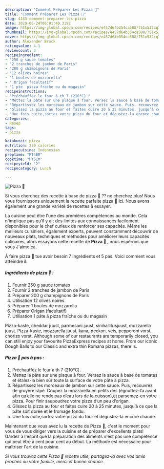```yaml
---
description: "Comment Préparer Les Pizza 🍕"
title: "Comment Préparer Les Pizza 🍕"
slug: 4183-comment-preparer-les-pizza
date: 2020-06-24T06:01:40.319Z
image: https://img-global.cpcdn.com/recipes/e457d64b354ca588/751x532cq70/pizza-🍕-photo-principale-de-la-recette.jpg
thumbnail: https://img-global.cpcdn.com/recipes/e457d64b354ca588/751x532cq70/pizza-🍕-photo-principale-de-la-recette.jpg
cover: https://img-global.cpcdn.com/recipes/e457d64b354ca588/751x532cq70/pizza-🍕-photo-principale-de-la-recette.jpg
author: Alexander Brock
ratingvalue: 4.1
reviewcount: 3
recipeingredient:
- "250 g sauce tomates"
- "2 tranches de jambon de Paris"
- "200 g champignons de Paris"
- "12 olives noires"
- "1 boules de mozzarella"
- " Origan facultatif"
- "1 pte  pizza frache ou du magasin"
recipeinstructions:
- "Préchauffez le four à th 7 (210°C)."
- "Mettez la pâte sur une plaque à four. Versez la sauce à base de tomates et étalez-la bien sûr toute la surface de votre pâte à pizza."
- "Répartissez les morceaux de jambon sur cette sauce. Puis, recouvrez de gruyère râpé. Coupez la mozzarella en petits dés (égouttez-l’a avant afin qu’elle ne rende pas d’eau lors de la cuisson),et parsemez-en votre pizza. Pour finir saupoudrez votre pizza d’un peu d’origan."
- "Glissez la pizza au four et faites cuire 20 à 25 minutes, jusqu’à ce que la pâte soit dorée et le fromage fondu."
- "Une fois cuite,sortez votre pizza du four et dégustez-la encore chaude."
categories:
- Resep
tags:
- pizza

katakunci: pizza 
nutrition: 230 calories
recipecuisine: Indonesian
preptime: "PT40M"
cooktime: "PT51M"
recipeyield: "2"
recipecategory: Lunch

---
```



![Pizza 🍕](https://img-global.cpcdn.com/recipes/e457d64b354ca588/751x532cq70/pizza-🍕-photo-principale-de-la-recette.jpg)

Si vous cherchez des recette à base de pizza 🍕 ?? ne cherchez plus! Nous vous fournissons uniquement la recette parfaite pizza 🍕 ici. Nous avons également une grande variété de recettes à essayer.

La cuisine peut être l'une des premières compétences au monde. Cela n'implique pas qu'il y ait des limites aux connaissances facilement disponibles pour le chef curieux de renforcer ses capacités. Même les meilleurs cuisiniers, également experts, peuvent constamment découvrir de nouveaux plats, techniques et méthodes pour améliorer leurs capacités culinaires, alors essayons cette recette de <strong> Pizza 🍕 </strong>, nous espérons que vous J'aime ça.

<!--inarticleads1-->

À faire pizza 🍕 tue avoir besoin 7 Ingrédients et 5 pas. Voici comment vous atteindre il.

##### Ingrédients de pizza 🍕 :

1. Fournir 250 g sauce tomates
1. Fournir 2 tranches de jambon de Paris
1. Préparer 200 g champignons de Paris
1. Utilisation 12 olives noires
1. Préparer 1 boules de mozzarella
1. Préparer  Origan (facultatif)
1. Utilisation 1 pâte à pizza fraîche ou du magasin


Pizza-kaste, cheddar juust, parmesani juust, sinihallitusjuust, mozzarella juust. Pizza-kaste, mozzarella juust, kana, peekon, veis, pepperoni vorst, chorizo vorst. Although some of our restaurants are temporarily closed, you can still enjoy your favourite PizzaExpress recipes at home. From our iconic Dough Balls to our Classic and extra thin Romana pizzas, there is. 

<!--inarticleads2-->

##### Pizza 🍕 pas à pas :

1. Préchauffez le four à th 7 (210°C).
1. Mettez la pâte sur une plaque à four. Versez la sauce à base de tomates et étalez-la bien sûr toute la surface de votre pâte à pizza.
1. Répartissez les morceaux de jambon sur cette sauce. Puis, recouvrez de gruyère râpé. Coupez la mozzarella en petits dés (égouttez-l’a avant afin qu’elle ne rende pas d’eau lors de la cuisson),et parsemez-en votre pizza. Pour finir saupoudrez votre pizza d’un peu d’origan.
1. Glissez la pizza au four et faites cuire 20 à 25 minutes, jusqu’à ce que la pâte soit dorée et le fromage fondu.
1. Une fois cuite,sortez votre pizza du four et dégustez-la encore chaude.




<!--inarticleads1-->

<p>
Maintenant que vous avez lu la recette de Pizza 🍕, c'est le moment pour vous de vous diriger vers la cuisine et de préparer d'excellents plats! Gardez à l'esprit que la préparation des aliments n'est pas une compétence qui peut être à cent pour cent au début. La méthode est nécessaire pour maîtriser l'art de la cuisine.
</p>

<p>
<i>Si vous trouvez cette Pizza 🍕 recette utile, partagez-la avec vos amis proches ou votre famille, merci et bonne chance.</i>
</p>
